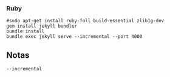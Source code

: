 ### Ruby
```shell
#sudo apt-get install ruby-full build-essential zlib1g-dev
gem install jekyll bundler
bundle install
bundle exec jekyll serve --incremental --port 4000
```

## Notas
```text
--incremental
```